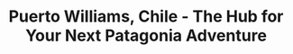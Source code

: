 ---
newUrl: "/visit-puerto-williams/"
permalink: "/your-next-patagonian-adventure-in-puerto-williams-chile/"
sitemap:
  exclude: 'yes'
title: Puerto Williams, Chile - The Hub for Your Next Patagonia Adventure
description: We've moved!
lang: en
---